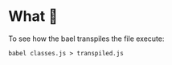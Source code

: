 # What 🍦

To see how the bael transpiles the file execute:

```shell script
babel classes.js > transpiled.js
```
